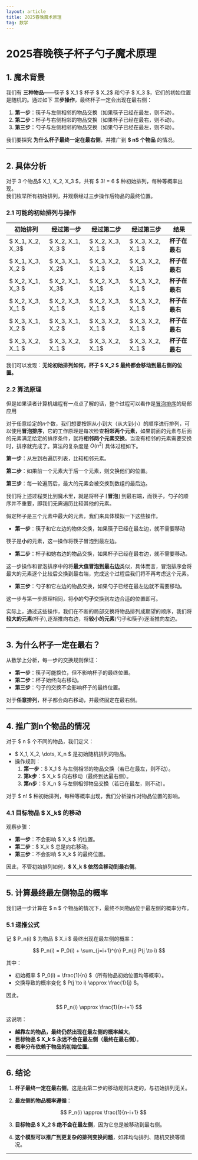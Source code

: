 ```yaml
---
layout: article
title: 2025春晚魔术原理
tag: 数学
---
```

# **2025春晚筷子杯子勺子魔术原理**

## **1. 魔术背景**

我们有 **三种物品**——筷子 $ X_1 $ 杯子 $ X_2$ 和勺子 $ X_3 $，它们的初始位置是随机的。通过如下 **三步操作**，最终杯子一定会出现在最右侧：

1. **第一步**：筷子与左侧相邻的物品交换（如果筷子已经在最左，则不动）。
2. **第二步**：杯子与右侧相邻的物品交换（如果杯子已经在最右，则不动）。
3. **第三步**：勺子与左侧相邻的物品交换（如果勺子已经在最左，则不动）。

我们要探究 **为什么杯子最终一定在最右侧**，并推广到 **$ n$ 个物品** 的情况。

---

## **2. 具体分析**

对于 3 个物品$ X_1, X_2, X_3 $，共有 $ 3! = 6 $ 种初始排列，每种等概率出现。  
我们枚举所有初始排列，并观察经过三步操作后物品的最终位置。

### **2.1 可能的初始排列与操作**
| 初始排列 | 经过第一步 | 经过第二步 | 经过第三步 | 结果 |
|---------|---------|---------|---------|---------|
| $ X_1, X_2, X_3$ | $ X_2, X_1, X_3 $ | $ X_2, X_3, X_1 $ | $ X_3, X_2, X_1 $ | **杯子在最右** |
| $ X_1, X_3, X_2 $ | $ X_3, X_1, X_2$ | $ X_3, X_2, X_1 $ | $ X_3, X_2, X_1$ | **杯子在最右** |
| $ X_2, X_1, X_3 $ |$ X_2, X_1, X_3$ | $ X_2, X_3, X_1$ | $ X_3, X_2, X_1 $| **杯子在最右** |
| $ X_2, X_3, X_1 $ | $ X_2, X_3, X_1 $ | $ X_2, X_3, X_1 $ | $ X_3, X_2, X_1 $ | **杯子在最右** |
| $ X_3, X_1, X_2 $ | $ X_3, X_1, X_2 $ | $ X_3, X_2, X_1 $ | $ X_3, X_2, X_1 $ | **杯子在最右** |
| $ X_3, X_2, X_1 $ | $ X_3, X_2, X_1 $ | $ X_3, X_2, X_1$ | $ X_3, X_2, X_1 $ | **杯子在最右** |

我们可以发现：**无论初始排列如何，杯子 $ X_2 $ 最终都会移动到最右侧的位置。**
### **2.2 算法原理**
但是如果读者计算机编程有一点点了解的话，整个过程可以看作是[冒泡排序](https://oi-wiki.org/basic/bubble-sort/)的局部应用

对于任意给定的$n$个数，我们想要按照从小到大（从大到小）的顺序进行排列，可以使用**冒泡排序**，它的工作原理是每次检查**相邻两个元素**，如果前面的元素与后面的元素满足给定的排序条件，就将**相邻两个元素交换**。当没有相邻的元素需要交换时，排序就完成了。算法的复杂度是 $O(n^2)$ 具体过程如下。

 **第一步**：从左到右遍历列表，比较相邻元素。
 
 **第二步**：如果前一个元素大于后一个元素，则交换他们的位置。
 
 **第三步**：每一轮遍历后，最大的元素会被交换到数组的最后边。

我们将上述过程类比到魔术里，就是将杯子 $\lceil$**冒泡**$\rfloor$ 到最右端，而筷子，勺子的顺序并不重要，即我们无需遍历比较其他的元素。

假定杯子是三个元素中最大的元素，我们来具体模拟一下这些操作。

- **第一步**：筷子和它左边的物体交换，如果筷子已经在最左边，就不需要移动

筷子是**小**的元素，这一操作将筷子冒泡到最左边。
- **第二步**：杯子和她右边的物品交换，如果杯子已经在最右边，就不需要移动。

这一步操作和冒泡排序中的将**最大值冒泡到最右边**类似，具体而言，冒泡排序会将最大的元素逐个比较后交换到最右端，完成这个过程后我们将不再考虑这个元素。

- **第三步**：勺子和它左边的物品交换，如果勺子已经在最左边就不需要移动。

这一步与第一步原理相同，将**小**的**勺子**交换到左边合适的位置即可。

实际上，通过这些操作，我们在不断的局部交换将物品排列成期望的顺序，我们将**较大的元素**(杯子),逐渐推向右边，将**较小的元素**(勺子和筷子)逐渐推向左边。

---

## **3. 为什么杯子一定在最右？**

从数学上分析，每一步的交换规则保证：
- **第一步**：筷子可能换位，但不影响杯子的最终位置。
- **第二步**：杯子始终向右移动。
- **第三步**：勺子的交换不会影响杯子的最终位置。

对于**任意排列**，杯子都会向右移动，并最终固定在最右侧。

---

## **4. 推广到n个物品的情况**

对于 $ n $ 个不同的物品，我们定义：
- $ X_1, X_2, \dots, X_n $ 是初始随机排列的物品。
- 操作规则：
  1. **第一步**：$ X_1 $ 与左侧相邻的物品交换（若已在最左，则不动）。
  2. **第k步**：$ X_k $ 向右移动（最终到达最右侧）。
  3. **第n步**：$ X_n $ 与左侧相邻物品交换（若已在最左，则不动）。

对于 $ n! $ 种初始排列，每种等概率出现，我们分析操作对物品位置的影响。

### **4.1 目标物品 $ X_k$ 的移动**
观察步骤：
- **第一步**：不会影响 $ X_k $ 的位置。
- **第二步**：$ X_k $ 总是向右移动。
- **第三步**：不会影响 $ X_k $ 的最终位置。

因此，不管初始排列如何，**$ X_k $ 依然会移动到最右侧**。

---

## **5. 计算最终最左侧物品的概率**

我们进一步计算在 $ n $ 个物品的情况下，最终不同物品位于最左侧的概率分布。

### **5.1 递推公式**
记 $ P_n(i) $ 为物品 $ X_i $ 最终出现在最左侧的概率：

$$
P_n(i) = P_0(i) + \sum_{j=i+1}^{n} P_n(j) P(j \to i)
$$

其中：
- 初始概率 $ P_0(i) = \frac{1}{n} $（所有物品初始位置均等概率）。
- 交换导致的概率变化 $ P(j \to i) \approx \frac{1}{j} $。

因此，

$$
P_n(i) \approx \frac{1}{n-i+1}
$$

这说明：
- **越靠左的物品，最终仍然出现在最左侧的概率越大**。
- **目标物品 $ X_k $ 永远不会在最左侧（最终在最右侧）**。
- **概率分布依赖于物品的初始位置**。

---

## **6. 结论**
1. **杯子最终一定在最右侧**，这是由第二步的移动规则决定的，与初始排列无关。
2. **最左侧的物品概率遵循**：

   $$
   P_n(i) \approx \frac{1}{n-i+1}
   $$

3. **目标物品 $ X_2 $ 绝不会在最左侧**，因为它总是被移动到最右侧。
4. **这个模型可以推广到更复杂的排列变换问题**，如非均匀排列、随机交换等情况。

---

